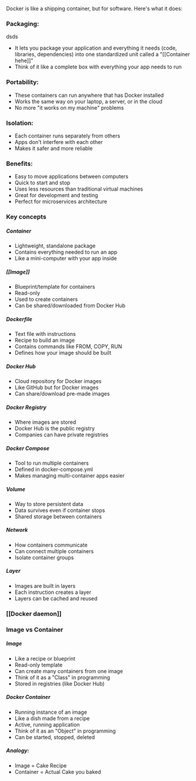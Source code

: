 Docker is like a shipping container, but for software. Here's what it does:

### Packaging:

dsds
- It lets you package your application and everything it needs (code, libraries, dependencies) into one standardized unit called a "[[Container hehe]]"
- Think of it like a complete box with everything your app needs to run

### Portability:
- These containers can run anywhere that has Docker installed
- Works the same way on your laptop, a server, or in the cloud
- No more "it works on my machine" problems

### Isolation:
- Each container runs separately from others
- Apps don't interfere with each other
- Makes it safer and more reliable

### Benefits:
- Easy to move applications between computers
- Quick to start and stop
- Uses less resources than traditional virtual machines
- Great for development and testing
- Perfect for microservices architecture

### Key concepts
##### Container
- Lightweight, standalone package
- Contains everything needed to run an app
- Like a mini-computer with your app inside
##### [[Image]]
- Blueprint/template for containers
- Read-only
- Used to create containers
- Can be shared/downloaded from Docker Hub

##### Dockerfile
- Text file with instructions
- Recipe to build an image
- Contains commands like FROM, COPY, RUN
- Defines how your image should be built

##### Docker Hub
- Cloud repository for Docker images
- Like GitHub but for Docker images
- Can share/download pre-made images

##### Docker Registry
- Where images are stored
- Docker Hub is the public registry
- Companies can have private registries

##### Docker Compose
- Tool to run multiple containers
- Defined in docker-compose.yml
- Makes managing multi-container apps easier

##### Volume
- Way to store persistent data
- Data survives even if container stops
- Shared storage between containers

##### Network
- How containers communicate
- Can connect multiple containers
- Isolate container groups

##### Layer
- Images are built in layers
- Each instruction creates a layer
- Layers can be cached and reused


### [[Docker daemon]]

### Image vs Container

##### Image
- Like a recipe or blueprint
- Read-only template
- Can create many containers from one image
- Think of it as a "Class" in programming
- Stored in registries (like Docker Hub)

##### Docker Container
- Running instance of an image
- Like a dish made from a recipe
- Active, running application
- Think of it as an "Object" in programming
- Can be started, stopped, deleted

##### Analogy:
- Image = Cake Recipe
- Container = Actual Cake you baked